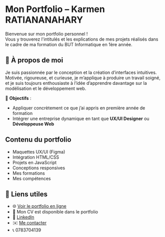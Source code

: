 # Mon Portfolio – Karmen RATIANANAHARY

Bienvenue sur mon portfolio personnel !  
Vous y trouverez l'intitulés et les explications de mes projets réalisés dans le cadre de ma formation du BUT Informatique en 1ère année.

## 🚀 À propos de moi

Je suis passionnée par le conception et la création d’interfaces intuitives.  
Motivée, rigoureuse, et curieuse, je m’applique à produire un travail soigné, et je suis toujours enthousiaste à l’idée d’apprendre davantage sur la modélisation et le développement web.

🎯 **Objectifs** :
- Appliquer concrètement ce que j’ai appris en première année de formation
- Intégrer une entreprise dynamique en tant que **UX/UI Designer** ou **Développeuse Web**

## Contenu du portfolio

- Maquettes UX/UI (Figma)
- Intégration HTML/CSS
- Projets en JavaScript
- Conceptions responsives
- Mes formations 
- Mes compétences

## 🔗 Liens utiles

- 🌐 [Voir le portfolio en ligne](https://portfoliokarmen.netlify.app/)
- 📄  Mon CV est disponible dans le portfolio
- 💼 [LinkedIn](https://www.linkedin.com/in/karmen-ratiananahary-523007369/)
- ✉️ [Me contacter](mailto:karmen.ratiananahary@gmail.com)
- 📞 0783704139

